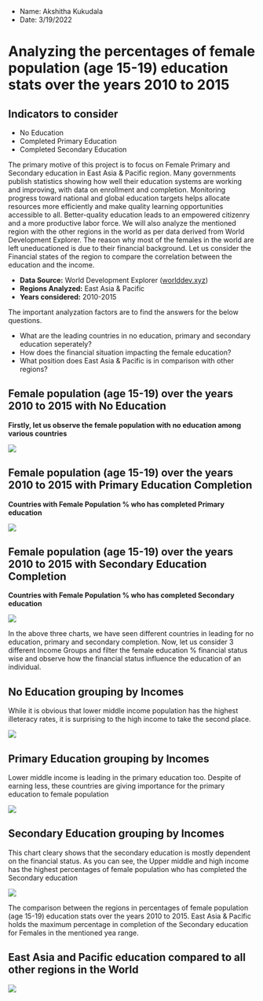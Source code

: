 * Name: Akshitha Kukudala
* Date: 3/19/2022

# Analyzing the percentages of female population (age 15-19) education stats over the years 2010 to 2015 
## Indicators to consider
* No Education
* Completed Primary Education
* Completed Secondary Education

The primary motive of this project is to focus on Female Primary and Secondary education in East Asia & Pacific region. 
Many governments publish statistics showing how well their education systems are working and improving,
with data on enrollment and completion. 
Monitoring progress toward national and global education targets helps allocate resources more efficiently and make quality learning opportunities accessible to all.
Better-quality education leads to an empowered citizenry and a more productive labor force. We will also analyze the mentioned region with the other regions in the world as per data derived from 
World Development Explorer. The reason why most of the females in the world are left uneducationed is due to their financial background. Let us consider the Financial states of the region to compare 
the correlation between the education and the income.

- **Data Source:** World Development Explorer ([worlddev.xyz](https://))
- **Regions Analyzed:** East Asia & Pacific
- **Years considered:** 2010-2015

The important analyzation factors are to find the answers for the below questions.
* What are the leading countries in no education, primary and secondary education seperately?
* How does the financial situation impacting the female education?
* What position does East Asia & Pacific is in comparison with other regions?

## Female population (age 15-19) over the years 2010 to 2015 with No Education
**Firstly, let us observe the female population with no education among various countries**

![](https://github.com/akukudala/world_development_explorer/blob/main/charts/no_education.png)

## Female population (age 15-19) over the years 2010 to 2015 with Primary Education Completion
**Countries with Female Population % who has completed Primary education**

![](https://github.com/akukudala/world_development_explorer/blob/main/charts/Primary_education.png)

## Female population (age 15-19) over the years 2010 to 2015 with Secondary Education Completion
**Countries with Female Population % who has completed Secondary education**

![](https://github.com/akukudala/world_development_explorer/blob/main/charts/Secondary_education.png)

In the above three charts, we have seen different countries in leading for no education, primary and secondary completion.
Now, let us consider 3 different Income Groups and filter the female education % financial status wise and observe how the financial status influence the education of an individual.

## No Education grouping by Incomes
<p>
While it is obvious that lower middle income population has the highest illeteracy rates, it is surprising to the high income to take the second place.
</p>

![](https://github.com/akukudala/world_development_explorer/blob/main/charts/lowincome_noedu.png)

## Primary Education grouping by Incomes
<p>
Lower middle income is leading in the primary education too. Despite of earning less, these countries are giving importance for the primary education to female population 
</p>

![](https://github.com/akukudala/world_development_explorer/blob/main/charts/primaryedu_lowincome.png)

## Secondary Education grouping by Incomes
<p>
  This chart cleary shows that the secondary education is mostly dependent on the financial status. As you can see, the Upper middle and high income has the highest percentages of female population who has completed the Secondary education
</p>

![](https://github.com/akukudala/world_development_explorer/blob/main/charts/highincome_secondaryedu.png)


<p>
  The comparison between the regions in percentages of female population (age 15-19) education stats over the years 2010 to 2015. East Asia & Pacific holds the maximum percentage in completion of the Secondary education for Females in the mentioned yea range. 
</p>



## East Asia and Pacific education compared to all other regions in the World


![](https://github.com/akukudala/world_development_explorer/blob/main/charts/all_regions_secondary_edu.png)


